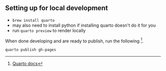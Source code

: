 ## Setting up for local development

- `brew install quarto`
- may also need to install python if installing quarto doesn't do it for you
- run `quarto preview` to render locally

When done developing and are ready to publish, run the
following [^1].

`quarto publish gh-pages`

[^1]: [Quarto docs](https://quarto.org/docs/publishing/github-pages.html#publishing)
